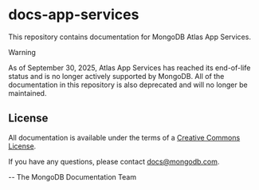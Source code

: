 # docs-app-services

This repository contains documentation for MongoDB Atlas App Services.

> [!WARNING]
> As of September 30, 2025, Atlas App Services has reached its end-of-life status 
> and is no longer actively supported by MongoDB. All of
> the documentation in this repository is also deprecated and will no longer be 
> maintained.

## License

All documentation is available under the terms of a [Creative Commons License](https://creativecommons.org/licenses/by-nc-sa/3.0/).

If you have any questions, please contact [docs@mongodb.com](mailto:docs@mongodb.com).

-- The MongoDB Documentation Team

